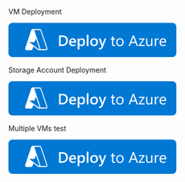 VM Deployment

[![Deploy To Azure](https://raw.githubusercontent.com/Azure/azure-quickstart-templates/master/1-CONTRIBUTION-GUIDE/images/deploytoazure.svg?sanitize=true)](https://portal.azure.com/#create/Microsoft.Template/uri/https%3A%2F%2Fraw.githubusercontent.com%2FDie-drei-von-der-Tanke%2Fdeploymentsupport%2Fmain%2Fazuretest%2Farm%2Fvm%2Fvm.json)

Storage Account Deployment

[![Deploy To Azure](https://raw.githubusercontent.com/Azure/azure-quickstart-templates/master/1-CONTRIBUTION-GUIDE/images/deploytoazure.svg?sanitize=true)](https://portal.azure.com/#create/Microsoft.Template/uri/https%3A%2F%2Fraw.githubusercontent.com%2FDie-drei-von-der-Tanke%2Fdeploymentsupport%2Fmain%2Fazuretest%2Farm%2Fvm%2Fstorage.json)

Multiple VMs test

[![Deploy To Azure](https://raw.githubusercontent.com/Azure/azure-quickstart-templates/master/1-CONTRIBUTION-GUIDE/images/deploytoazure.svg?sanitize=true)](https://portal.azure.com/#create/Microsoft.Template/uri/https%3A%2F%2Fraw.githubusercontent.com%2FDie-drei-von-der-Tanke%2Fdeploymentsupport%2Fmain%2Fazuretest%2Farm%2Fvm%2Fmultivm.json)